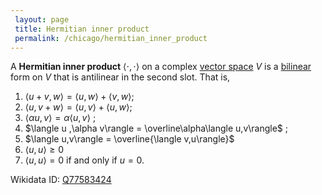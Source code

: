 ```yaml
---
 layout: page
 title: Hermitian inner product
 permalink: /chicago/hermitian_inner_product
---
```

A **Hermitian inner product** $\langle\cdot,\cdot\rangle$ on a complex [vector space](https://mathgloss.github.io/MathGloss/chicago/vector_space) $V$ is a [bilinear](https://mathgloss.github.io/MathGloss/chicago/multilinear) form on $V$ that is antilinear in the second slot. That is,
1. $\langle u+v,w\rangle = \langle u,w\rangle +\langle v,w\rangle$;
2. $\langle u,v+w\rangle = \langle u,v\rangle +\langle u,w\rangle$;
3. $\langle \alpha u ,v\rangle = \alpha\langle u,v\rangle$ ;
4. $\langle u ,\alpha v\rangle = \overline\alpha\langle u,v\rangle$ ;
5. $\langle u,v\rangle = \overline{\langle v,u\rangle}$
6. $\langle u,u \rangle \geq 0$
7. $\langle u,u \rangle = 0$ if and only if $u=0$.

Wikidata ID: [Q77583424](https://www.wikidata.org/wiki/Q77583424)